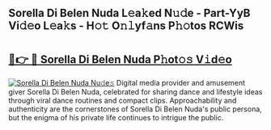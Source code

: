 ## Sorella Di Belen Nuda L𝚎a𝚔ed N𝚞𝚍e - Part-YyB Vi𝚍𝚎o L𝚎a𝚔s - H𝚘𝚝 O𝚗𝚕yf𝚊ns P𝚑𝚘tos RCWis

# <h2><a href="http://kfad4bn.oniu.top/?m=Sorella+Di+Belen+Nuda">🔗👉 🔴 Sorella Di Belen Nuda P𝚑ot𝚘𝚜 V𝚒d𝚎o</a></h2>

[![Sorella Di Belen Nuda Nu𝚍e𝚜](https://i.imgur.com/0qMVB7G.gif)](http://kfad4bn.oniu.top/?m=Sorella+Di+Belen+Nuda)
Digital media provider and amusement giver Sorella Di Belen Nuda, celebrated for sharing dance and lifestyle ideas through viral dance routines and compact clips. Approachability and authenticity are the cornerstones of Sorella Di Belen Nuda's public persona, but the enigma of his private life continues to intrigue the public.  
